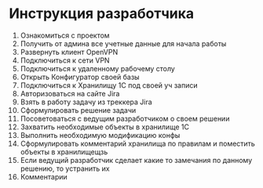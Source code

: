 # Инструкция разработчика

1. Ознакомиться с проектом
1. Получить от админа все учетные данные для начала работы
1. Развернуть клиент OpenVPN
1. Подключиться к сети VPN
1. Подключиться к удаленному рабочему столу
1. Открыть Конфигуратор своей базы
1. Подключиться к Хранилищу 1С под своей уч записи
1. Авторизоваться на сайте Jira
1. Взять в работу задачу из треккера Jira
1. Сформулировать решение задачи
1. Посоветоваться с ведущим разработчиком о своем решении
1. Захватить необходимые объекты в хранилище 1С
1. Выполнить необходимую модификацию конфы
1. Сформулировать комментарий хранилища по правилам и поместить объекты в хранилищещзь
1. Если ведущий разработчик сделает какие то замечания по данному решению, то устранить их
1. Комментарии